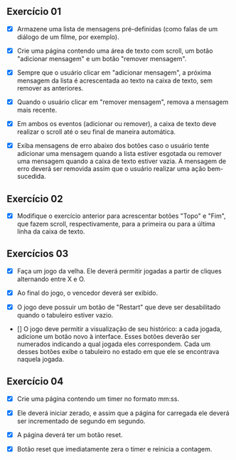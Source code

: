 ## Exercício 01

- [x] Armazene uma lista de mensagens pré-definidas (como falas de um diálogo de um filme, por exemplo).

- [x] Crie uma página contendo uma área de texto com scroll, um botão "adicionar mensagem" e um botão "remover mensagem".

- [x] Sempre que o usuário clicar em "adicionar mensagem", a próxima mensagem da lista é acrescentada ao texto na caixa de texto, sem remover as anteriores.

- [x] Quando o usuário clicar em "remover mensagem", remova a mensagem mais recente.

- [x] Em ambos os eventos (adicionar ou remover), a caixa de texto deve realizar o scroll até o seu final de maneira automática.

- [x] Exiba mensagens de erro abaixo dos botões caso o usuário tente adicionar uma mensagem quando a lista estiver esgotada ou remover uma mensagem quando a caixa de texto estiver vazia. A mensagem de erro deverá ser removida assim que o usuário realizar uma ação bem-sucedida.

## Exercício 02

- [x] Modifique o exercício anterior para acrescentar botões "Topo" e "Fim", que fazem scroll, respectivamente, para a primeira ou para a última linha da caixa de texto.

## Exercícios 03

- [x] Faça um jogo da velha. Ele deverá permitir jogadas a partir de cliques alternando entre X e O.

- [x] Ao final do jogo, o vencedor deverá ser exibido.

- [x] O jogo deve possuir um botão de "Restart" que deve ser desabilitado quando o tabuleiro estiver vazio.

- [] O jogo deve permitir a visualização de seu histórico: a cada jogada, adicione um botão novo à interface. Esses botões deverão ser numerados indicando a qual jogada eles correspondem. Cada um desses botões exibe o tabuleiro no estado em que ele se encontrava naquela jogada.

## Exercício 04

- [x] Crie uma página contendo um timer no formato mm:ss.

- [x] Ele deverá iniciar zerado, e assim que a página for carregada ele deverá ser incrementado de segundo em segundo.

- [x] A página deverá ter um botão reset.

- [x] Botão reset que imediatamente zera o timer e reinicia a contagem.
